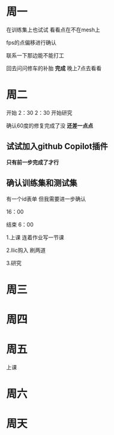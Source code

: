 # 周一
在训练集上也试试 看看点在不在mesh上





fps的点偏移进行确认

联系一下那边能不能打工


回去问问修车的补胎  **完成** 晚上7点去看看





# 周二
开始 2：30
2：30 开始研究

确认60度的修复完成了没 **还差一点点** 
## 试试加入github Copilot插件 
**只有前一步完成了才行**

## 确认训练集和测试集
有一个id表单 但我需要进一步确认

16：00


结束 6：00


1.上课
连着作业写一节课

2.llic购入 刷两道

3.研究




# 周三

# 周四

# 周五
上课


# 周六

# 周天